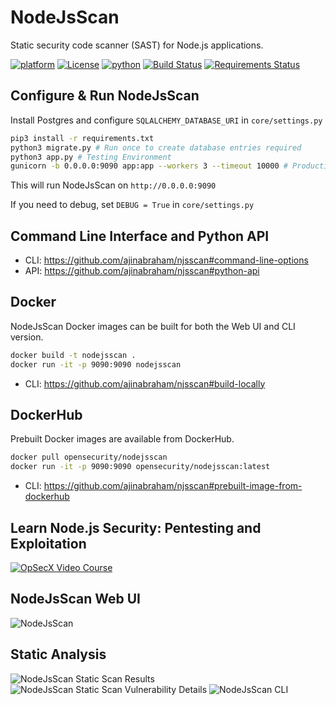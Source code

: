 # NodeJsScan

Static security code scanner (SAST) for Node.js applications.

[![platform](https://img.shields.io/badge/platform-osx%2Flinux%2Fwindows-green.svg)](https://github.com/ajinabraham/NodeJsScan)
[![License](https://img.shields.io/:license-gpl3-blue.svg)](https://www.gnu.org/licenses/gpl-3.0.html)
[![python](https://img.shields.io/badge/python-3.6-blue.svg)](https://www.python.org/downloads/)
[![Build Status](https://travis-ci.com/ajinabraham/nodejsscan.svg?branch=master)](https://travis-ci.com/ajinabraham/nodejsscan)
[![Requirements Status](https://requires.io/github/ajinabraham/nodejsscan/requirements.svg?branch=master)](https://requires.io/github/ajinabraham/nodejsscan/requirements/?branch=master)

## Configure & Run NodeJsScan

Install Postgres and configure `SQLALCHEMY_DATABASE_URI` in `core/settings.py`

```bash
pip3 install -r requirements.txt
python3 migrate.py # Run once to create database entries required
python3 app.py # Testing Environment
gunicorn -b 0.0.0.0:9090 app:app --workers 3 --timeout 10000 # Production Environment
```

This will run NodeJsScan on `http://0.0.0.0:9090`

If you need to debug, set `DEBUG = True` in `core/settings.py`

## Command Line Interface and Python API

* CLI: https://github.com/ajinabraham/njsscan#command-line-options
* API: https://github.com/ajinabraham/njsscan#python-api


## Docker

NodeJsScan Docker images can be built for both the Web UI and CLI version.

```bash
docker build -t nodejsscan .
docker run -it -p 9090:9090 nodejsscan
 ```

* CLI: https://github.com/ajinabraham/njsscan#build-locally

## DockerHub

Prebuilt Docker images are available from DockerHub.

```bash
docker pull opensecurity/nodejsscan
docker run -it -p 9090:9090 opensecurity/nodejsscan:latest
```

* CLI: https://github.com/ajinabraham/njsscan#prebuilt-image-from-dockerhub

## Learn Node.js Security: Pentesting and Exploitation

[![OpSecX Video Course](https://user-images.githubusercontent.com/4301109/43572791-f54e87f6-965d-11e8-8811-7a8900df3379.png)](https://opsecx.com/index.php/product/node-js-security-pentesting-and-exploitation/?uid=github)

## NodeJsScan Web UI

![NodeJsScan](https://cloud.githubusercontent.com/assets/4301109/22619224/26acd162-eb16-11e6-8f28-bd477c92991f.png)

## Static Analysis

![NodeJsScan Static Scan Results](https://user-images.githubusercontent.com/4301109/33951861-294062a0-e056-11e7-8472-3c101be52390.jpg)
![NodeJsScan Static Scan Vulnerability Details](https://user-images.githubusercontent.com/4301109/30637698-bfa68e04-9e16-11e7-8233-bfde503d7e5a.png)
![NodeJsScan CLI](https://user-images.githubusercontent.com/4301109/43541417-0a749362-95e8-11e8-9d5c-4d9a2fd9f765.png)

